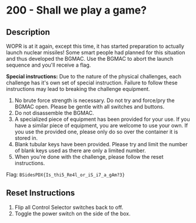 # 200 - Shall we play a game?

## Description
WOPR is at it again, except this time, it has started preparation to actually launch nuclear missiles! Some smart people had planned for this situation and thus developed the BGMAC. Use the BGMAC to abort the launch sequence and you'll receive a flag.

**Special instructions:**
Due to the nature of the physical challenges, each challenge has it's own set of special instruction. Failure to follow these instructions may lead to breaking the challenge equipment.
1. No brute force strength is necessary. Do not try and force/pry the BGMAC open. Please be gentle with all switches and buttons.
2. Do not disassemble the BGMAC.
3. A specialized piece of equipment has been provided for your use. If you have a similar piece of equipment, you are welcome to use your own. If you use the provided one, please only do so over the container it is stored in.
4. Blank tubular keys have been provided. Please try and limit the number of blank keys used as there are only a limited number.
5. When you're done with the challenge, please follow the reset instructions.

Flag: ```BSidesPDX{Is_thi5_Re4l_or_iS_i7_a_gAm?3}```
## Reset Instructions
1. Flip all Control Selector switches back to off.
2. Toggle the power switch on the side of the box.
